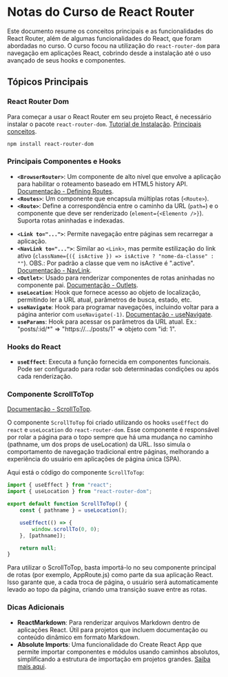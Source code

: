 # Notas do Curso de React Router

Este documento resume os conceitos principais e as funcionalidades do React Router, além de algumas funcionalidades do React, que foram abordadas no curso. O curso focou na utilização do `react-router-dom` para navegação em aplicações React, cobrindo desde a instalação até o uso avançado de seus hooks e componentes.

## Tópicos Principais

### React Router Dom

Para começar a usar o React Router em seu projeto React, é necessário instalar o pacote `react-router-dom`. [Tutorial de Instalação](https://reactrouter.com/en/main/start/tutorial). [Principais conceitos](https://reactrouter.com/en/main/start/concepts).

```bash
npm install react-router-dom
```

### Principais Componentes e Hooks

*   **`<BrowserRouter>`**: Um componente de alto nível que envolve a aplicação para habilitar o roteamento baseado em HTML5 history API. [Documentação - Defining Routes](https://reactrouter.com/en/main/start/concepts#defining-routes).
*   **`<Routes>`**: Um componente que encapsula múltiplas rotas (`<Route>`).
*   **`<Route>`**: Define a correspondência entre o caminho da URL (`path=`) e o componente que deve ser renderizado (`element={<Elemento />}`). Suporta rotas aninhadas e indexadas.
- **`<Link to="...">`**: Permite navegação entre páginas sem recarregar a aplicação.
- **`<NavLink to="...">`**: Similar ao `<Link>`, mas permite estilização do link ativo (`className={({ isActive }) => isActive ? "nome-da-classe" : ""`). OBS.: Por padrão a classe que vem no isActive é ".active". [Documentação - NavLink](https://reactrouter.com/en/main/components/nav-link).
- **`<Outlet>`**: Usado para renderizar componentes de rotas aninhadas no componente pai. [Documentação - Outlets](https://reactrouter.com/en/main/start/concepts#outlets).
- **`useLocation`**: Hook que fornece acesso ao objeto de localização, permitindo ler a URL atual, parâmetros de busca, estado, etc.
- **`useNavigate`**: Hook para programar navegações, incluindo voltar para a página anterior com `useNavigate(-1)`. [Documentação - useNavigate](https://reactrouter.com/en/main/hooks/use-navigate).
- **`useParams`**: Hook para acessar os parâmetros da URL atual. Ex.: "posts/:id/*" => "https://.../posts/1" => objeto com "id: 1".

### Hooks do React

- **`useEffect`**: Executa a função fornecida em componentes funcionais. Pode ser configurado para rodar sob determinadas condições ou após cada renderização.

### Componente ScrollToTop

[Documentação - ScrollToTop](https://v5.reactrouter.com/web/guides/scroll-restoration/scroll-to-top).

O componente `ScrollToTop` foi criado utilizando os hooks `useEffect` do `react` e `useLocation` do `react-router-dom`. Esse componente é responsável por rolar a página para o topo sempre que há uma mudança no caminho (pathname, um dos props de useLocation) da URL. Isso simula o comportamento de navegação tradicional entre páginas, melhorando a experiência do usuário em aplicações de página única (SPA).

Aqui está o código do componente `ScrollToTop`:

```jsx
import { useEffect } from "react";
import { useLocation } from "react-router-dom";

export default function ScrollToTop() {
    const { pathname } = useLocation();

    useEffect(() => {
        window.scrollTo(0, 0);
    }, [pathname]);

    return null;
}
```

Para utilizar o ScrollToTop, basta importá-lo no seu componente principal de rotas (por exemplo, AppRoute.js) como parte da sua aplicação React. Isso garante que, a cada troca de página, o usuário será automaticamente levado ao topo da página, criando uma transição suave entre as rotas.

### Dicas Adicionais

- **ReactMarkdown**: Para renderizar arquivos Markdown dentro de aplicações React. Útil para projetos que incluem documentação ou conteúdo dinâmico em formato Markdown.
- **Absolute Imports**: Uma funcionalidade do Create React App que permite importar componentes e módulos usando caminhos absolutos, simplificando a estrutura de importação em projetos grandes. [Saiba mais aqui](https://create-react-app.dev/docs/importing-a-component/#absolute-imports).
